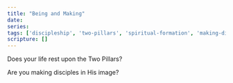 ```yaml
---
title: "Being and Making"
date: 
series: 
tags: ['discipleship', 'two-pillars', 'spiritual-formation', 'making-disciples']
scripture: []
---
```


Does your life rest upon the Two Pillars?

Are you making disciples in His image?